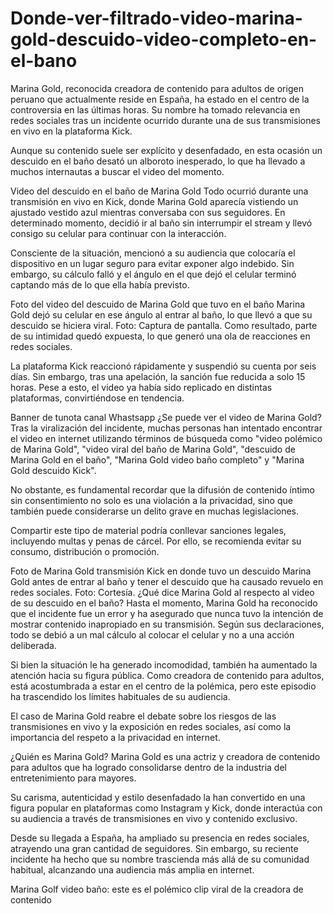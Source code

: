 # Donde-ver-filtrado-video-marina-gold-descuido-video-completo-en-el-bano

Marina Gold, reconocida creadora de contenido para adultos de origen peruano que actualmente reside en España, ha estado en el centro de la controversia en las últimas horas. Su nombre ha tomado relevancia en redes sociales tras un incidente ocurrido durante una de sus transmisiones en vivo en la plataforma Kick.

Aunque su contenido suele ser explícito y desenfadado, en esta ocasión un descuido en el baño desató un alboroto inesperado, lo que ha llevado a muchos internautas a buscar el video del momento.

Video del descuido en el baño de Marina Gold
Todo ocurrió durante una transmisión en vivo en Kick, donde Marina Gold aparecía vistiendo un ajustado vestido azul mientras conversaba con sus seguidores. En determinado momento, decidió ir al baño sin interrumpir el stream y llevó consigo su celular para continuar con la interacción.


Consciente de la situación, mencionó a su audiencia que colocaría el dispositivo en un lugar seguro para evitar exponer algo indebido. Sin embargo, su cálculo falló y el ángulo en el que dejó el celular terminó captando más de lo que ella había previsto.

Foto del video del descuido de Marina Gold que tuvo en el baño 
Marina Gold dejó su celular en ese ángulo al entrar al baño, lo que llevó a que su descuido se hiciera viral. Foto: Captura de pantalla.
Como resultado, parte de su intimidad quedó expuesta, lo que generó una ola de reacciones en redes sociales.

La plataforma Kick reaccionó rápidamente y suspendió su cuenta por seis días. Sin embargo, tras una apelación, la sanción fue reducida a solo 15 horas. Pese a esto, el video ya había sido replicado en distintas plataformas, convirtiéndose en tendencia.

Banner de tunota canal Whastsapp
¿Se puede ver el video de Marina Gold?
Tras la viralización del incidente, muchas personas han intentado encontrar el video en internet utilizando términos de búsqueda como "video polémico de Marina Gold", "video viral del baño de Marina Gold", "descuido de Marina Gold en el baño", "Marina Gold video baño completo" y "Marina Gold descuido Kick".

No obstante, es fundamental recordar que la difusión de contenido íntimo sin consentimiento no solo es una violación a la privacidad, sino que también puede considerarse un delito grave en muchas legislaciones.

Compartir este tipo de material podría conllevar sanciones legales, incluyendo multas y penas de cárcel. Por ello, se recomienda evitar su consumo, distribución o promoción.

Foto de Marina Gold transmisión Kick   en donde tuvo un descuido 
Marina Gold antes de entrar al baño y tener el descuido que ha causado revuelo en redes sociales. Foto: Cortesía.
¿Qué dice Marina Gold al respecto al video de su descuido en el baño?
Hasta el momento, Marina Gold ha reconocido que el incidente fue un error y ha asegurado que nunca tuvo la intención de mostrar contenido inapropiado en su transmisión. Según sus declaraciones, todo se debió a un mal cálculo al colocar el celular y no a una acción deliberada.

Si bien la situación le ha generado incomodidad, también ha aumentado la atención hacia su figura pública. Como creadora de contenido para adultos, está acostumbrada a estar en el centro de la polémica, pero este episodio ha trascendido los límites habituales de su audiencia.

El caso de Marina Gold reabre el debate sobre los riesgos de las transmisiones en vivo y la exposición en redes sociales, así como la importancia del respeto a la privacidad en internet.

¿Quién es Marina Gold?
Marina Gold es una actriz y creadora de contenido para adultos que ha logrado consolidarse dentro de la industria del entretenimiento para mayores.

Su carisma, autenticidad y estilo desenfadado la han convertido en una figura popular en plataformas como Instagram y Kick, donde interactúa con su audiencia a través de transmisiones en vivo y contenido exclusivo.

Desde su llegada a España, ha ampliado su presencia en redes sociales, atrayendo una gran cantidad de seguidores. Sin embargo, su reciente incidente ha hecho que su nombre trascienda más allá de su comunidad habitual, alcanzando una audiencia más amplia en internet.

Marina Golf video baño: este es el polémico clip viral de la creadora de contenido

